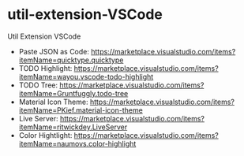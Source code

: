 # util-extension-VSCode
Util Extension VSCode

- Paste JSON as Code: https://marketplace.visualstudio.com/items?itemName=quicktype.quicktype
- TODO Highlight: https://marketplace.visualstudio.com/items?itemName=wayou.vscode-todo-highlight
- TODO Tree: https://marketplace.visualstudio.com/items?itemName=Gruntfuggly.todo-tree
- Material Icon Theme: https://marketplace.visualstudio.com/items?itemName=PKief.material-icon-theme
- Live Server: https://marketplace.visualstudio.com/items?itemName=ritwickdey.LiveServer
- Color Hightlight: https://marketplace.visualstudio.com/items?itemName=naumovs.color-highlight
